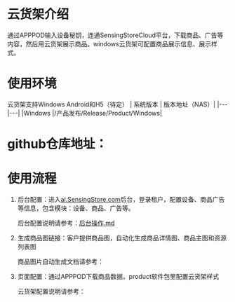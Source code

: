# 云货架介绍
通过APPPOD输入设备秘钥，连通SensingStoreCloud平台，下载商品、广告等内容，然后用云货架展示商品。windows云货架可配置商品展示信息、展示样式。

# 使用环境
云货架支持Windows
Android和H5（待定）
  | 系统版本 | 版本地址（NAS）| 
|---|---|
|Windows |/产品发布/Release/Product/Windows|

# github仓库地址：

# 使用流程
1. 后台配置：进入[ai.SensingStore.com](https://ai.sensingstore.com/)后台，登录租户，配置设备、商品广告等信息，包含模块：设备、商品、广告等。
   
    后台配置说明请参考：[后台操作.md](https://github.com/troncell/SensingDocs/blob/main/Docs/Product/%E5%90%8E%E5%8F%B0%E6%93%8D%E4%BD%9C.md)

2. 生成商品图链接：客户提供商品图，自动化生成商品详情图、商品主图和资源列表图
   
   商品图片自动生成文档请参考：

3. 页面配置：通过APPPOD下载商品数据，product软件包里配置云货架样式

   云货架配置说明请参考：[]()